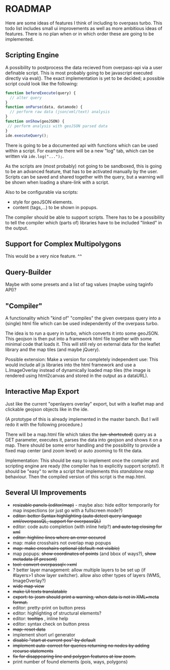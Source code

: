 ROADMAP
=======

Here are some ideas of features I think of including to overpass turbo. This todo list includes small ui improvements as well as more ambitious ideas of features. There is no plan when or in which order these are going to be implemented.

Scripting Engine
----------------

A possibility to postprocess the data recieved from overpass-api via a user definable script. This is most probably going to be javascript executed directly via eval(). The exact implementation is yet to be decided; a possible script could look like the following:

```javascript
function beforeExecute(query) {
  // alter query
}
function onParse(data, datamode) {
  // perform raw data (json/xml/text) analysis
}
function onShow(geoJSON) {
 // perform analysis with geoJSON parsed data
}
ide.executeQuery();
```

There is going to be a documented api with functions which can be used within a script. For example there will be a new "log" tab, which can be written via `ide.log("...");`.

As the scripts are (most probably) not going to be sandboxed, this is going to be an advanced feature, that has to be activated manually by the user. Scripts can be saved and shared together with the query, but a warning will be shown when loading a share-link with a script.

Also to be configurable via scripts:
* style for geoJSON elements.
* content (tags,...) to be shown in popups.

The compiler should be able to support scripts. There has to be a possibility to tell the compiler which (parts of) libraries have to be included "linked" in the output.

Support for Complex Multipolygons
---------------------------------

This would be a very nice feature. ^^

Query-Builder
-------------

Maybe with some presets and a list of tag values (maybe using taginfo API)?

"Compiler"
----------

A functionality which "kind of" "compiles" the given overpass query into a (single) html file which can be used independently of the overpass turbo.

The idea is to run a query in turbo, which converts it into some geoJSON. This geojson is then put into a framework html file together with some minimal code that loads it.
This will still rely on external data for the leaflet library and the map tiles (and maybe jQuery).

Possible extension: Make a version for completely independent use: This would include all js libraries into the html framework and use a L.ImageOverlay instead of dynamically loaded map tiles (the image is rendered using html2canvas and stored in the output as a dataURL).

Interactive Map Export
----------------------

Just like the current "openlayers overlay" export, but with a leaflet map and clickable geojson objects like in the ide.

(A prototype of this is already implemented in the master banch. But I will redo it with the following procedure.)

There will be a map.html file which takes the ~~(un-shortcuted)~~ query as a GET parameter, executes it, parses the data into geojson and shows it on a map. There should be some error handling and the possibility to provide a fixed map center (and zoom level) or auto zooming to fit the data.

Implementation: This should be easy to implement once the compiler and scripting engine are ready (the compiler has to explicitly support scripts!). It should be "easy" to write a script that implements this *standalone map* behaviour. Then the compiled version of this script is the map.html.

Several UI Improvements
-----------------------

* ~~resizable panels (editor/map)~~ - maybe also: hide editor temporarily for map inspections (or just go with a fullscreen mode?)
* ~~editor: better Syntax highlighting (auto detect query language xml/overpassQL, support for overpassQL)~~
* editor: code auto completion (with inline help?) ~~and auto tag closing for xml~~
* ~~editor: highline lines where an error occured~~
* map: make crosshairs not overlap map popups
* ~~map: make crosshairs optional (default: not visible)~~
* map popups: ~~show coordinates of points~~ (and bbox of ways?), ~~show metadata (if present)~~
* ~~tool: convert overpassql<->xml~~
* ? better layer management: allow multiple layers to be set up (if #layers>1 show layer switcher). allow also other types of layers (WMS, ImageOverlay?)
* ~~wide map view~~
* ~~make UI texts translatable~~
* ~~export: to-josm should print a warning, when data is not in XML+meta format.~~
* editor: pretty-print on button press
* editor: highlighting of structural elements?
* editor: ~~tooltips~~ , inline help
* editor: syntax check on button press
* ~~map: reset data~~
* implement short url generator
* ~~disable "start at current pos" by default~~
* ~~implement auto-correct for queries returning no nodes by adding recurse statements~~
* ~~fix for disappearing line and polygon features at low zoom.~~
* print number of found elements (pois, ways, polygons)
